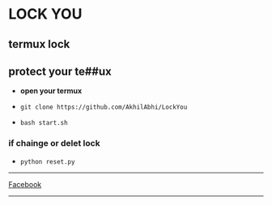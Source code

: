# LOCK YOU

## termux lock 

## protect your te##ux


* **open your termux**
* `git clone https://github.com/AkhilAbhi/LockYou`


* `bash start.sh`


### if chainge or delet lock 
* `python reset.py`
---
[Facebook](https://www.facebook.com/akhil.r.k.372 "facebook")

***